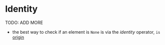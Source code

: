 # Identity

TODO: ADD MORE

- the best way to check if an element is `None` is via the _identity_ operator, `is` [origin](./exercise-concepts/binary-search-tree.md)
